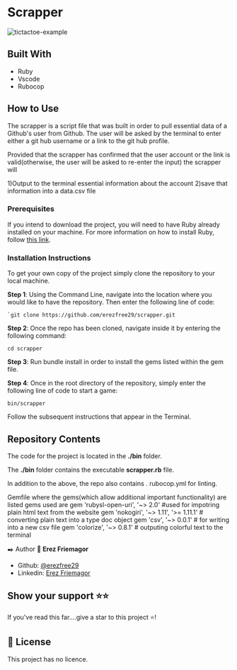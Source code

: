 # Scrapper

![tictactoe-example](https://cdn.pixabay.com/photo/2017/02/25/10/53/board-2097446_1280.jpg)


## Built With

- Ruby
- Vscode
- Rubocop

## How to Use

The scrapper is a script file  that was built in order  to pull essential data of a Github's user from Github.
The user will be asked by the terminal to enter either a git hub username or a link to the git hub profile.

Provided that the scrapper has confirmed that the user account or the link is valid(otherwise, the user will be asked to re-enter the input)
the scrapper will

1)Output to the terminal essential information about the account
2)save that information into a data.csv file
 
### Prerequisites

If you intend to download the project, you will need to have Ruby already installed on your machine. For more information on how to install Ruby, follow [this link](https://www.ruby-lang.org/en/downloads/).

### Installation Instructions

To get your own copy of the project simply clone the repository to your local machine.

**Step 1**: Using the Command Line, navigate into the location where you would like to have the repository. Then enter the following line of code:

```
`git clone https://github.com/erezfree29/scrapper.git
```

**Step 2**: Once the repo has been cloned, navigate inside it by entering the following command:

`cd scrapper`

**Step 3**: Run bundle install in order to install the gems listed within the gem file.

**Step 4**: Once in the root directory of the repository, simply enter the following line of code to start a game:

`bin/scrapper`

Follow the subsequent instructions that appear in the Terminal.

## Repository Contents

The code for the project is located in the  **./bin** folder.

The **./bin** folder contains the executable **scrapper.rb**  file.

In addition to the above, the repo also contains .
rubocop.yml for linting.

Gemfile where the gems(which allow additional important functionality) are listed gems used are
gem 'rubysl-open-uri', '~> 2.0'  #used for impotring plain html text from the website
gem 'nokogiri', '~> 1.11', '>= 1.11.1' # converting plain text into a type doc object
gem 'csv', '~> 0.0.1' # for writing into a new csv file
gem 'colorize', '~> 0.8.1' # outputing colorful text to the terminal 

✒️  Author
👤 **Erez Friemagor**
- Github: [@erezfree29](https://github.com/erezfree29)
- Linkedin: [Erez Friemagor](https://www.linkedin.com/in/mert-gunduz-875280202/)


## Show your support ⭐️⭐️

If you've read this far....give a star to this project ⭐️!

## 📝 License

This project has no licence.
